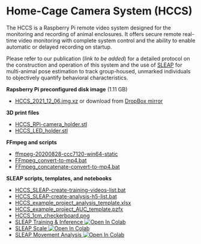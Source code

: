 # Home-Cage Camera System (HCCS)
The HCCS is a Raspberry Pi remote video system designed for the monitoring and recording of animal enclosures. It offers secure remote real-time video monitoring with complete system control and the ability to enable automatic or delayed recording on startup.

Please refer to our publication (*link to be added*) for a detailed protocol on the construction and operation of this system and the use of [SLEAP](https://sleap.ai/) for multi-animal pose estimation to track group-housed, unmarked individuals to objectively quantify behavioral characteristics.

**Rapsberry Pi preconfigured disk image** (1.11 GB)
- [HCCS_2021_12_06.img.xz](https://github.com/Alan-Marcus/HCCS/raw/main/HCCS_2021-12-06.img.xz) or download from [DropBox mirror](https://dropbox.com/s/4crnjkfatgz99t0/HCCS_2021-12-06.img.xz?dl=1)

**3D print files**
- [HCCS_RPi-camera_holder.stl](https://github.com/Alan-Marcus/HCCS/raw/main/02%203D%20print%20files/HCCS_RPi-camera_holder.stl)
- [HCCS_LED_holder.stl](https://github.com/Alan-Marcus/HCCS/raw/main/02%203D%20print%20files/HCCS_LED_holder.stl)

**FFmpeg and scripts**
- [ffmpeg-20200828-ccc7120-win64-static](https://github.com/Alan-Marcus/HCCS/raw/main/03%20Analysis%20scripts%20and%20templates/FFmpeg/ffmpeg-20200828-ccc7120-win64-static.7z)
- [FFmpeg_convert-to-mp4.bat](https://github.com/Alan-Marcus/HCCS/raw/main/03%20Analysis%20scripts%20and%20templates/FFmpeg/FFmpeg_convert-to-mp4.bat)
- [FFmpeg_concatenate-convert-to-mp4.bat](https://github.com/Alan-Marcus/HCCS/raw/main/03%20Analysis%20scripts%20and%20templates/FFmpeg/FFmpeg_concatenate-convert-to-mp4.bat)

**SLEAP scripts, templates, and notebooks**
- [HCCS_SLEAP-create-training-videos-list.bat](https://github.com/Alan-Marcus/HCCS/raw/main/03%20Analysis%20scripts%20and%20templates/SLEAP/HCCS_SLEAP-create-training-videos-list.bat)
- [HCCS_SLEAP-create-analysis-h5-list.bat](https://github.com/Alan-Marcus/HCCS/raw/main/03%20Analysis%20scripts%20and%20templates/SLEAP/HCCS_SLEAP-create-analysis-h5-list.bat)
- [HCCS_example_project_analysis_template.xlsx](https://github.com/Alan-Marcus/HCCS/raw/main/03%20Analysis%20scripts%20and%20templates/SLEAP/HCCS_example_project_analysis_template.xlsx)
- [HCCS_example_project_AUC_template.pzfx](https://github.com/Alan-Marcus/HCCS/raw/main/03%20Analysis%20scripts%20and%20templates/SLEAP/HCCS_example_project_AUC_template.pzfx)
- [HCCS_1cm_checkerboard.png](https://github.com/Alan-Marcus/HCCS/raw/main/03%20Analysis%20scripts%20and%20templates/HCCS_1cm_checkerboard.png)
- [SLEAP Training & Inference ![Open In Colab](https://colab.research.google.com/assets/colab-badge.svg)](https://colab.research.google.com/github/Alan-Marcus/HCCS/blob/main/03%20Analysis%20scripts%20and%20templates/SLEAP/Colab%20Notebooks/SLEAP_Training_%26_Inference.ipynb)
- [SLEAP Scale ![Open In Colab](https://colab.research.google.com/assets/colab-badge.svg)](https://colab.research.google.com/github/Alan-Marcus/HCCS/blob/main/03%20Analysis%20scripts%20and%20templates/SLEAP/Colab%20Notebooks/SLEAP_Scale_Calculation.ipynb)
- [SLEAP Movement Analysis ![Open In Colab](https://colab.research.google.com/assets/colab-badge.svg)](https://colab.research.google.com/github/Alan-Marcus/HCCS/blob/main/03%20Analysis%20scripts%20and%20templates/SLEAP/Colab%20Notebooks/SLEAP_Movement_Analysis.ipynb)
